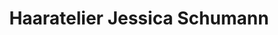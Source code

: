 ---
title: "Haaratelier Jessica Schumann"
url: /gersdorf/haaratelier-jessica-schumann/
shop: Friseur
---